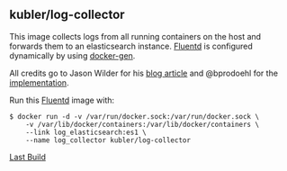 ## kubler/log-collector

This image collects logs from all running containers on the host and forwards them to an elasticsearch instance.
[Fluentd][] is configured dynamically by using [docker-gen][].

All credits go to Jason Wilder for his [blog article][jwilder] and @bprodoehl for the [implementation][bprodoehl].

Run this [Fluentd][] image with:

    $ docker run -d -v /var/run/docker.sock:/var/run/docker.sock \
        -v /var/lib/docker/containers:/var/lib/docker/containers \
        --link log_elasticsearch:es1 \
        --name log_collector kubler/log-collector

[Last Build][packages]

[Fluentd]: http://www.fluentd.org/
[docker-gen]: https://github.com/jwilder/docker-gen
[jwilder]: http://jasonwilder.com/blog/2014/03/17/docker-log-management-using-fluentd/
[bprodoehl]: https://github.com/bprodoehl/docker-log-collector
[packages]: PACKAGES.md
